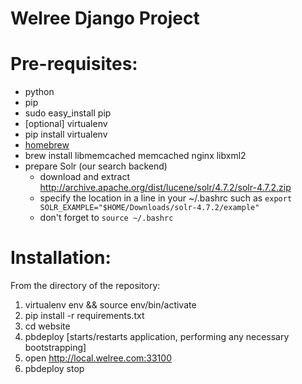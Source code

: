 # Welree Django Project #

# Pre-requisites:
* python
* pip
 * sudo easy_install pip
* [optional] virtualenv
 * pip install virtualenv
* [homebrew](http://brew.sh/)
* brew install libmemcached memcached nginx libxml2
* prepare Solr (our search backend)
  * download and extract http://archive.apache.org/dist/lucene/solr/4.7.2/solr-4.7.2.zip
  * specify the location in a line in your ~/.bashrc such as `export SOLR_EXAMPLE="$HOME/Downloads/solr-4.7.2/example"`
  * don't forget to `source ~/.bashrc`

# Installation:
From the directory of the repository:

1. virtualenv env && source env/bin/activate
1. pip install -r requirements.txt
1. cd website
1. pbdeploy [starts/restarts application, performing any necessary bootstrapping]
1. open http://local.welree.com:33100
1. pbdeploy stop
